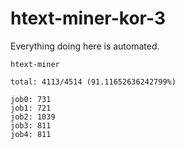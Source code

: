 # htext-miner-kor-3

Everything doing here is automated.

```
htext-miner

total: 4113/4514 (91.11652636242799%)

job0: 731
job1: 721
job2: 1039
job3: 811
job4: 811
```